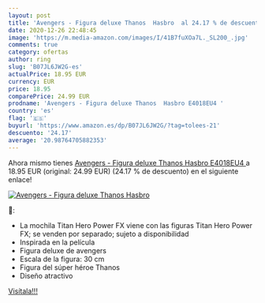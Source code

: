 ```yaml
---
layout: post
title: 'Avengers - Figura deluxe Thanos  Hasbro  al 24.17 % de descuento'
date: 2020-12-26 22:48:45
image: 'https://m.media-amazon.com/images/I/41B7fuXOa7L._SL200_.jpg'
comments: true
category: ofertas
author: ring
slug: 'B07JL6JW2G-es'
actualPrice: 18.95 EUR
currency: EUR
price: 18.95
comparePrice: 24.99 EUR
prodname: 'Avengers - Figura deluxe Thanos  Hasbro E4018EU4 '
country: 'es'
flag: '🇪🇸'
buyurl: 'https://www.amazon.es/dp/B07JL6JW2G/?tag=tolees-21'
descuento: '24.17'
average: '20.98764705882353'
---
```


Ahora mismo tienes [Avengers - Figura deluxe Thanos  Hasbro E4018EU4 ](https://www.amazon.es/dp/B07JL6JW2G/?tag=tolees-21) a 18.95 EUR (original: 24.99 EUR) (24.17 %  de descuento) en el siguiente enlace!

[![Avengers - Figura deluxe Thanos  Hasbro ](https://m.media-amazon.com/images/I/41B7fuXOa7L._SL200_.jpg)](https://www.amazon.es/dp/B07JL6JW2G/?tag=tolees-21)

🔎:

- La mochila Titan Hero Power FX viene con las figuras Titan Hero Power FX; se venden por separado; sujeto a disponibilidad
- Inspirada en la película
- Figura deluxe de avengers
- Escala de la figura: 30 cm
- Figura del súper héroe Thanos
- Diseño atractivo

[Visítala!!!](https://www.amazon.es/dp/B07JL6JW2G/?tag=tolees-21)

